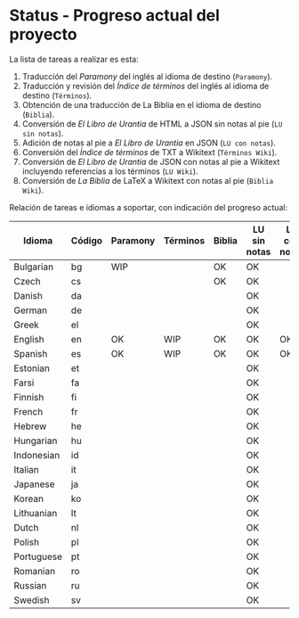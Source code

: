 # Status - Progreso actual del proyecto

La lista de tareas a realizar es esta:
1. Traducción del *Paramony* del inglés al idioma de destino (`Paramony`).
2. Traducción y revisión del *Índice de términos* del inglés al idioma de destino (`Términos`).
3. Obtención de una traducción de La Biblia en el idioma de destino (`Biblia`).
4. Conversión de *El Libro de Urantia* de HTML a JSON sin notas al pie (`LU sin notas`).
5. Adición de notas al pie a *El Libro de Urantia* en JSON (`LU con notas`).
6. Conversión del *Índice de términos* de TXT a Wikitext (`Términos Wiki`).
7. Conversión de *El Libro de Urantia* de JSON con notas al pie a Wikitext incluyendo referencias a los términos (`LU Wiki`).
8. Conversión de *La Biblia* de LaTeX a Wikitext con notas al pie (`Biblia Wiki`).

Relación de tareas e idiomas a soportar, con indicación del progreso actual:

Idioma | Código | Paramony | Términos | Biblia | LU sin<br>notas | LU con<br>notas | Términos<br>Wiki | LU<br>Wiki | Biblia<br>Wiki
---|---|---|---|---|---|---|---|---|---
Bulgarian  | bg | WIP |     | OK | OK |    |     |     | 
Czech      | cs |     |     | OK | OK |    |     |     | 
Danish     | da |     |     |    | OK |    |     |     | 
German     | de |     |     |    | OK |    |     |     | 
Greek      | el |     |     |    | OK |    |     |     | 
English    | en | OK  | WIP | OK | OK | OK | WIP | WIP | WIP
Spanish    | es | OK  | WIP | OK | OK | OK | WIP | WIP | WIP
Estonian   | et |     |     |    | OK |    |     |     | 
Farsi      | fa |     |     |    | OK |    |     |     | 
Finnish    | fi |     |     |    | OK |    |     |     | 
French     | fr |     |     |    | OK |    |     |     | 
Hebrew     | he |     |     |    | OK |    |     |     | 
Hungarian  | hu |     |     |    | OK |    |     |     | 
Indonesian | id |     |     |    | OK |    |     |     | 
Italian    | it |     |     |    | OK |    |     |     | 
Japanese   | ja |     |     |    | OK |    |     |     | 
Korean     | ko |     |     |    | OK |    |     |     | 
Lithuanian | lt |     |     |    | OK |    |     |     | 
Dutch      | nl |     |     |    | OK |    |     |     | 
Polish     | pl |     |     |    | OK |    |     |     | 
Portuguese | pt |     |     |    | OK |    |     |     | 
Romanian   | ro |     |     |    | OK |    |     |     | 
Russian    | ru |     |     |    | OK |    |     |     | 
Swedish    | sv |     |     |    | OK |    |     |     | 

